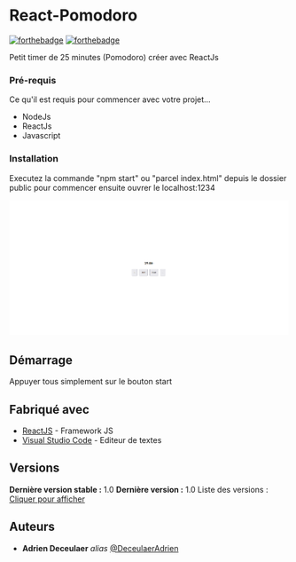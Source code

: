# React-Pomodoro

[![forthebadge](http://forthebadge.com/images/badges/built-with-love.svg)](http://forthebadge.com) [![forthebadge](http://forthebadge.com/images/badges/powered-by-electricity.svg)](http://forthebadge.com)

Petit timer de 25 minutes (Pomodoro) créer avec ReactJs

### Pré-requis

Ce qu'il est requis pour commencer avec votre projet...

- NodeJs
- ReactJs
- Javascript

### Installation

Executez la commande "npm start" ou "parcel index.html" depuis le dossier public pour commencer ensuite ouvrer le localhost:1234

![](assets\pomodoro.PNG)

## Démarrage

Appuyer tous simplement sur le bouton start

## Fabriqué avec

- [ReactJS]() - Framework JS
- [Visual Studio Code](https://code.visualstudio.com/) - Editeur de textes

## Versions

**Dernière version stable :** 1.0
**Dernière version :** 1.0
Liste des versions : [Cliquer pour afficher](https://github.com/DeceulaerAdrien/react-pomodoro/tags)

## Auteurs

- **Adrien Deceulaer** _alias_ [@DeceulaerAdrien](https://github.com/DeceulaerAdrien)
